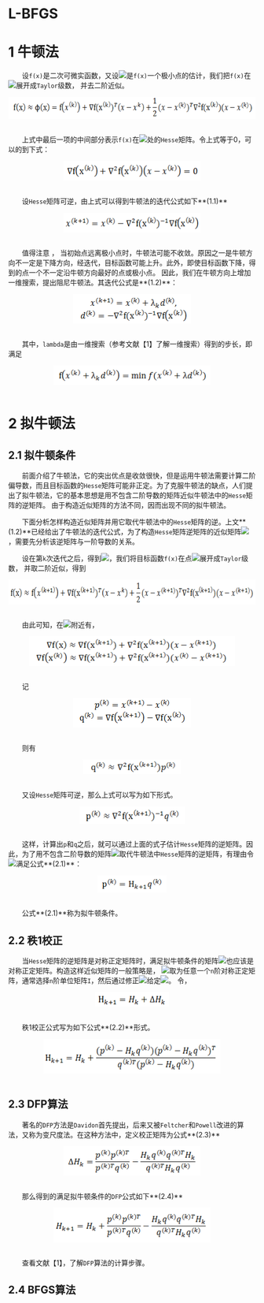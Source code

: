 # L-BFGS

# 1 牛顿法

&emsp;&emsp;设`f(x)`是二次可微实函数，又设<img src="http://www.forkosh.com/mathtex.cgi?{x}^{(k)}">是`f(x)`一个极小点的估计，我们把`f(x)`在<img src="http://www.forkosh.com/mathtex.cgi?{x}^{(k)}">展开成`Taylor`级数，
并去二阶近似。

<div  align="center"><img src="imgs/1.1.png" width = "615" height = "45" alt="1.1" align="center" /></div><br>

&emsp;&emsp;上式中最后一项的中间部分表示`f(x)`在<img src="http://www.forkosh.com/mathtex.cgi?{x}^{(k)}">处的`Hesse`矩阵。令上式等于0，可以的到下式：

<div  align="center"><img src="imgs/1.2.png" width = "280" height = "40" alt="1.2" align="center" /></div><br>

&emsp;&emsp;设`Hesse`矩阵可逆，由上式可以得到牛顿法的迭代公式如下**(1.1)**

<div  align="center"><img src="imgs/1.3.png" width = "280" height = "40" alt="1.3" align="center" /></div><br>

&emsp;&emsp;值得注意 ， 当初始点远离极小点时，牛顿法可能不收敛。原因之一是牛顿方向不一定是下降方向，经迭代，目标函数可能上升。此外，即使目标函数下降，得到的点一个不一定沿牛顿方向最好的点或极小点。
因此，我们在牛顿方向上增加一维搜索，提出阻尼牛顿法。其迭代公式是**(1.2)**：

<div  align="center"><img src="imgs/1.4.png" width = "240" height = "60" alt="1.4" align="center" /></div><br>

&emsp;&emsp;其中，`lambda`是由一维搜索（参考文献【1】了解一维搜索）得到的步长，即满足

<div  align="center"><img src="imgs/1.5.png" width = "320" height = "40" alt="1.5" align="center" /></div><br>


# 2 拟牛顿法

## 2.1 拟牛顿条件

&emsp;&emsp;前面介绍了牛顿法，它的突出优点是收敛很快，但是运用牛顿法需要计算二阶偏导数，而且目标函数的`Hesse`矩阵可能非正定。为了克服牛顿法的缺点，人们提出了拟牛顿法，它的基本思想是用不包含二阶导数的矩阵近似牛顿法中的`Hesse`矩阵的逆矩阵。
由于构造近似矩阵的方法不同，因而出现不同的拟牛顿法。

&emsp;&emsp;下面分析怎样构造近似矩阵并用它取代牛顿法中的`Hesse`矩阵的逆。上文**(1.2)**已经给出了牛顿法的迭代公式，为了构造`Hesse`矩阵逆矩阵的近似矩阵<img src="http://www.forkosh.com/mathtex.cgi?{H}_{(k)}">，需要先分析该逆矩阵与一阶导数的关系。

&emsp;&emsp;设在第`k`次迭代之后，得到<img src="http://www.forkosh.com/mathtex.cgi?{x}^{(k+1)}">，我们将目标函数`f(x)`在点<img src="http://www.forkosh.com/mathtex.cgi?{x}^{(k+1)}">展开成`Taylor`级数，
并取二阶近似，得到

<div  align="center"><img src="imgs/2.1.png" width = "630" height = "50" alt="2.1" align="center" /></div><br>

&emsp;&emsp;由此可知，在<img src="http://www.forkosh.com/mathtex.cgi?{x}^{(k+1)}">附近有，

<div  align="center"><img src="imgs/2.2.png" width = "420" height = "60" alt="2.2" align="center" /></div><br>

&emsp;&emsp;记

<div  align="center"><img src="imgs/2.3.png" width = "240" height = "60" alt="2.3" align="center" /></div><br>

&emsp;&emsp;则有

<div  align="center"><img src="imgs/2.4.png" width = "200" height = "30" alt="2.4" align="center" /></div><br>

&emsp;&emsp;又设`Hesse`矩阵可逆，那么上式可以写为如下形式。

<div  align="center"><img src="imgs/2.5.png" width = "215" height = "35" alt="2.5" align="center" /></div><br>

&emsp;&emsp;这样，计算出`p`和`q`之后，就可以通过上面的式子估计`Hesse`矩阵的逆矩阵。因此，为了用不包含二阶导数的矩阵<img src="http://www.forkosh.com/mathtex.cgi?{H}_{(k+1)}">取代牛顿法中`Hesse`矩阵的逆矩阵，有理由令<img src="http://www.forkosh.com/mathtex.cgi?{H}_{(k+1)}">满足公式**(2.1)**：

<div  align="center"><img src="imgs/2.6.png" width = "140" height = "35" alt="2.6" align="center" /></div><br>

&emsp;&emsp;公式**(2.1)**称为拟牛顿条件。

## 2.2 秩1校正

&emsp;&emsp;当`Hesse`矩阵的逆矩阵是对称正定矩阵时，满足拟牛顿条件的矩阵<img src="http://www.forkosh.com/mathtex.cgi?{H}_{(k)}">也应该是对称正定矩阵。构造这样近似矩阵的一般策略是，
<img src="http://www.forkosh.com/mathtex.cgi?{H}_{(1)}">取为任意一个`n`阶对称正定矩阵，通常选择`n`阶单位矩阵`I`，然后通过修正<img src="http://www.forkosh.com/mathtex.cgi?{H}_{(k)}">给定<img src="http://www.forkosh.com/mathtex.cgi?{H}_{(k+1)}">。
令，

<div  align="center"><img src="imgs/2.7.png" width = "150" height = "30" alt="2.7" align="center" /></div><br>

&emsp;&emsp;秩1校正公式写为如下公式**(2.2)**形式。

<div  align="center"><img src="imgs/2.8.png" width = "360" height = "70" alt="2.8" align="center" /></div><br>

## 2.3 DFP算法

&emsp;&emsp;著名的`DFP`方法是`Davidon`首先提出，后来又被`Feltcher`和`Powell`改进的算法，又称为变尺度法。在这种方法中，定义校正矩阵为公式**(2.3)**

<div  align="center"><img src="imgs/2.9.png" width = "280" height = "60" alt="2.9" align="center" /></div><br>

&emsp;&emsp;那么得到的满足拟牛顿条件的`DFP`公式如下**(2.4)**

<div  align="center"><img src="imgs/2.10.png" width = "320" height = "70" alt="2.10" align="center" /></div><br>

&emsp;&emsp;查看文献【1】，了解`DFP`算法的计算步骤。

## 2.4 BFGS算法









